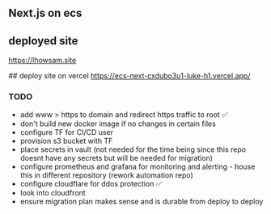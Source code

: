 ## Next.js on ecs

## deployed site

https://lhowsam.site

## deploy site on vercel
https://ecs-next-cxdubo3u1-luke-h1.vercel.app/

### TODO

- add www > https to domain and redirect https traffic to root ✅
- don't build new docker image if no changes in certain files
- configure TF for CI/CD user
- provision s3 bucket with TF
- place secrets in vault (not needed for the time being since this repo doesnt have any secrets but will be needed for migration)
- configure prometheus and grafana for monitoring and alerting - house this in different repository (rework automation repo)
- configure cloudflare for ddos protection ✅
- look into cloudfront
- ensure migration plan makes sense and is durable from deploy to deploy
